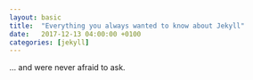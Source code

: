 ```yaml
---
layout: basic
title:  "Everything you always wanted to know about Jekyll"
date:   2017-12-13 04:00:00 +0100
categories: [jekyll]
---
```

&hellip; and were never afraid to ask.
